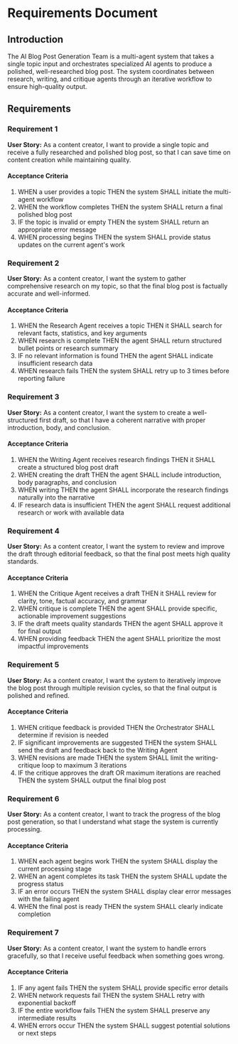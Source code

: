 # Requirements Document

## Introduction

The AI Blog Post Generation Team is a multi-agent system that takes a single topic input and orchestrates specialized AI agents to produce a polished, well-researched blog post. The system coordinates between research, writing, and critique agents through an iterative workflow to ensure high-quality output.

## Requirements

### Requirement 1

**User Story:** As a content creator, I want to provide a single topic and receive a fully researched and polished blog post, so that I can save time on content creation while maintaining quality.

#### Acceptance Criteria

1. WHEN a user provides a topic THEN the system SHALL initiate the multi-agent workflow
2. WHEN the workflow completes THEN the system SHALL return a final polished blog post
3. IF the topic is invalid or empty THEN the system SHALL return an appropriate error message
4. WHEN processing begins THEN the system SHALL provide status updates on the current agent's work

### Requirement 2

**User Story:** As a content creator, I want the system to gather comprehensive research on my topic, so that the final blog post is factually accurate and well-informed.

#### Acceptance Criteria

1. WHEN the Research Agent receives a topic THEN it SHALL search for relevant facts, statistics, and key arguments
2. WHEN research is complete THEN the agent SHALL return structured bullet points or research summary
3. IF no relevant information is found THEN the agent SHALL indicate insufficient research data
4. WHEN research fails THEN the system SHALL retry up to 3 times before reporting failure

### Requirement 3

**User Story:** As a content creator, I want the system to create a well-structured first draft, so that I have a coherent narrative with proper introduction, body, and conclusion.

#### Acceptance Criteria

1. WHEN the Writing Agent receives research findings THEN it SHALL create a structured blog post draft
2. WHEN creating the draft THEN the agent SHALL include introduction, body paragraphs, and conclusion
3. WHEN writing THEN the agent SHALL incorporate the research findings naturally into the narrative
4. IF research data is insufficient THEN the agent SHALL request additional research or work with available data

### Requirement 4

**User Story:** As a content creator, I want the system to review and improve the draft through editorial feedback, so that the final post meets high quality standards.

#### Acceptance Criteria

1. WHEN the Critique Agent receives a draft THEN it SHALL review for clarity, tone, factual accuracy, and grammar
2. WHEN critique is complete THEN the agent SHALL provide specific, actionable improvement suggestions
3. IF the draft meets quality standards THEN the agent SHALL approve it for final output
4. WHEN providing feedback THEN the agent SHALL prioritize the most impactful improvements

### Requirement 5

**User Story:** As a content creator, I want the system to iteratively improve the blog post through multiple revision cycles, so that the final output is polished and refined.

#### Acceptance Criteria

1. WHEN critique feedback is provided THEN the Orchestrator SHALL determine if revision is needed
2. IF significant improvements are suggested THEN the system SHALL send the draft and feedback back to the Writing Agent
3. WHEN revisions are made THEN the system SHALL limit the writing-critique loop to maximum 3 iterations
4. IF the critique approves the draft OR maximum iterations are reached THEN the system SHALL output the final blog post

### Requirement 6

**User Story:** As a content creator, I want to track the progress of the blog post generation, so that I understand what stage the system is currently processing.

#### Acceptance Criteria

1. WHEN each agent begins work THEN the system SHALL display the current processing stage
2. WHEN an agent completes its task THEN the system SHALL update the progress status
3. IF an error occurs THEN the system SHALL display clear error messages with the failing agent
4. WHEN the final post is ready THEN the system SHALL clearly indicate completion

### Requirement 7

**User Story:** As a content creator, I want the system to handle errors gracefully, so that I receive useful feedback when something goes wrong.

#### Acceptance Criteria

1. IF any agent fails THEN the system SHALL provide specific error details
2. WHEN network requests fail THEN the system SHALL retry with exponential backoff
3. IF the entire workflow fails THEN the system SHALL preserve any intermediate results
4. WHEN errors occur THEN the system SHALL suggest potential solutions or next steps